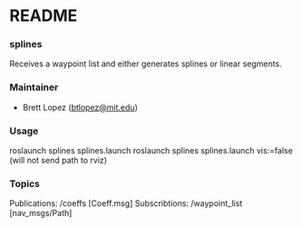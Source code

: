 # README #

### splines ###
Receives a waypoint list and either generates splines or linear segments.

### Maintainer ###
* Brett Lopez (btlopez@mit.edu)

### Usage ###
roslaunch splines splines.launch 
roslaunch splines splines.launch vis:=false (will not send path to rviz)

### Topics ###
Publications: /coeffs [Coeff.msg]
Subscribtions: /waypoint_list [nav_msgs/Path]